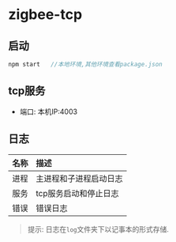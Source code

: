# zigbee-tcp

## 启动

```javascript
npm start   //本地环境,其他环境查看package.json
```

## tcp服务

- 端口: 本机IP:4003


## 日志

| 名称      |     描述 |
| :-------- | :--------|
| 进程    |   主进程和子进程启动日志 |
| 服务    |   tcp服务启动和停止日志 |
| 错误    |   错误日志 |

>提示: 日志在`log`文件夹下以记事本的形式存储.